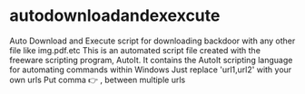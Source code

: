 # autodownloadandexexcute
Auto Download and Execute script for downloading backdoor with any other file like img.pdf.etc 
This is an automated script file created with the freeware scripting program, AutoIt.
It contains the AutoIt scripting language for automating commands within Windows
Just replace 'url1,url2' with your own urls 
Put comma 👉 , between multiple urls  
